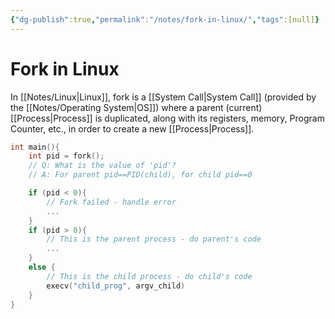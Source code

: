 ```yaml
---
{"dg-publish":true,"permalink":"/notes/fork-in-linux/","tags":[null]}
---
```




# Fork in Linux
In [[Notes/Linux\|Linux]], fork is a [[System Call\|System Call]] (provided by the [[Notes/Operating System\|OS]]) where a parent (current) [[Process\|Process]] is duplicated, along with its registers, memory, Program Counter, etc., in order to create a new [[Process\|Process]].

```c
int main(){
	int pid = fork();
	// Q: What is the value of 'pid'?
	// A: For parent pid==PID(child), for child pid==0

	if (pid < 0){
		// Fork failed - handle error
		...
	}
	if (pid > 0){
		// This is the parent process - do parent's code
		...
	}
	else {
		// This is the child process - do child's code
		execv("child_prog", argv_child)
	}
}
```